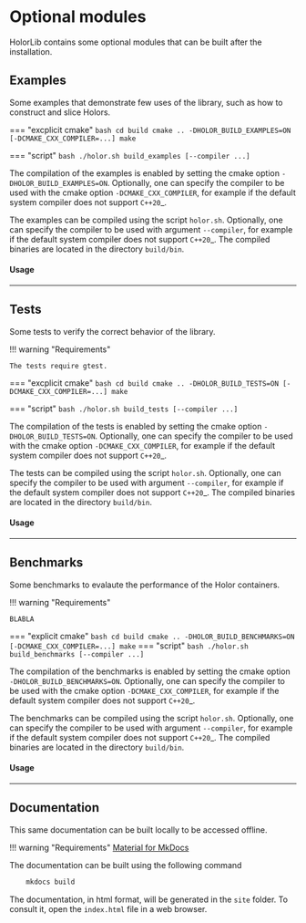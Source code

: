 # Optional modules

HolorLib contains some optional modules that can be built after the installation.



## Examples
Some examples that demonstrate few uses of the library, such as how to construct and slice Holors. 

=== "excplicit cmake"
    ``` bash
        cd build
        cmake .. -DHOLOR_BUILD_EXAMPLES=ON [-DCMAKE_CXX_COMPILER=...]
        make
    ```

=== "script"
    ``` bash
        ./holor.sh build_examples [--compiler ...]
    ```

The compilation of the examples is enabled by setting the cmake option ``-DHOLOR_BUILD_EXAMPLES=ON``. Optionally, one can specify the compiler to be used with the cmake option ``-DCMAKE_CXX_COMPILER``, for example if the default system compiler does not support `C++20`_.


The examples can be compiled using the script ``holor.sh``. Optionally, one can specify the compiler to be used with argument ``--compiler``, for example if the default system compiler does not support `C++20`_.
The compiled binaries are located  in the directory ``build/bin``.


#### Usage


---


## Tests
Some tests to verify the correct behavior of the library.

!!! warning "Requirements"

    The tests require gtest.

=== "excplicit cmake"
    ``` bash
        cd build
        cmake .. -DHOLOR_BUILD_TESTS=ON [-DCMAKE_CXX_COMPILER=...]
        make
    ```

=== "script"
    ``` bash
        ./holor.sh build_tests [--compiler ...]
    ```

The compilation of the tests is enabled by setting the cmake option ``-DHOLOR_BUILD_TESTS=ON``. Optionally, one can specify the compiler to be used with the cmake option ``-DCMAKE_CXX_COMPILER``, for example if the default system compiler does not support `C++20`_.

The tests can be compiled using the script ``holor.sh``. Optionally, one can specify the compiler to be used with argument ``--compiler``, for example if the default system compiler does not support `C++20`_.
The compiled binaries are located  in the directory ``build/bin``.


#### Usage


---


## Benchmarks
Some benchmarks to evalaute the performance of the Holor containers.

!!! warning "Requirements"

    BLABLA 

=== "explicit cmake"
    ``` bash
        cd build
        cmake .. -DHOLOR_BUILD_BENCHMARKS=ON [-DCMAKE_CXX_COMPILER=...]
        make
    ```
=== "script"
    ``` bash
        ./holor.sh build_benchmarks [--compiler ...]
    ```

The compilation of the benchmarks is enabled by setting the cmake option ``-DHOLOR_BUILD_BENCHMARKS=ON``. Optionally, one can specify the compiler to be used with the cmake option ``-DCMAKE_CXX_COMPILER``, for example if the default system compiler does not support `C++20`_.

The benchmarks can be compiled using the script ``holor.sh``. Optionally, one can specify the compiler to be used with argument ``--compiler``, for example if the default system compiler does not support `C++20`_.
The compiled binaries are located  in the directory ``build/bin``.

#### Usage


---


## Documentation
This same documentation can be built locally to be accessed offline.

!!! warning "Requirements"
    [Material for MkDocs](https://squidfunk.github.io/mkdocs-material/)

The documentation can be built using the following command

``` bash
    mkdocs build
```
The documentation, in html format, will be generated in the `site` folder. To consult it, open the ``index.html`` file in a web browser.